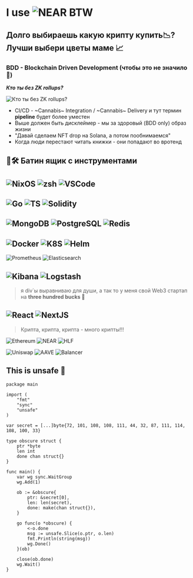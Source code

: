 # I use ![NEAR](https://pages.near.org/wp-content/themes/near-21/assets/img/relaunch/logo_near.svg) BTW 

## Долго выбираешь какую крипту купить📉? Лучши выбери цветы маме 📈

### BDD - Blockchain Driven Development (чтобы это не значило 🤡)

**_Кто ты без ZK rollups?_**

![**_Кто ты без ZK rollups?_**](https://miro.medium.com/v2/resize:fit:500/1*gov3hQVRFsU9ct3DoZx4PQ.jpeg)

- CI/CD - ~Cannabis~ Integration / ~Cannabis~ Delivery и тут термин **pipeline** будет более уместен
- Выше должен быть дисклеймер - мы за здоровый (BDD only) образ жизни
- "Давай сделаем NFT drop на Solana, а потом пообнимаемся"
- Когда люди перестают читать книжки - они попадают во вротенд

## 🧰🛠️ Батин ящик с инструментами

![NixOS](https://img.shields.io/badge/OS-NixOS-informational?style=for-the-badge&logo=nixos&logoColor=BD93F9&color=f2e9c2&labelColor=282A36)
![zsh](https://img.shields.io/badge/Shell-Zsh-informational?style=for-the-badge&logo=Zsh&logoColor=BD93F9&color=f2e9c2&labelColor=282A36)
![VSCode](https://img.shields.io/badge/Editor-VSCode-informational?style=for-the-badge&logo=codeium&logoColor=BD93F9&color=f2e9c2&labelColor=282A36)
---

![Go](https://img.shields.io/badge/Lang-Go-informational?style=for-the-badge&logo=go&logoColor=BD93F9&color=f2e9c2&labelColor=282A36)
![TS](https://img.shields.io/badge/Lang-TypeScript-informational?style=for-the-badge&logo=typescript&logoColor=BD93F9&color=f2e9c2&labelColor=282A36)
![Solidity](https://img.shields.io/badge/Lang-Solidity-informational?style=for-the-badge&logo=solidity&logoColor=BD93F9&color=f2e9c2&labelColor=282A36)
---

![MongoDB](https://img.shields.io/badge/DB-MongoDB-informational?style=for-the-badge&logo=mongodb&logoColor=BD93F9&color=f2e9c2&labelColor=282A36)
![PostgreSQL](https://img.shields.io/badge/DB-PostgreSQL-informational?style=for-the-badge&logo=postgresql&logoColor=BD93F9&color=f2e9c2&labelColor=282A36)
![Redis](https://img.shields.io/badge/DB-Redis-informational?style=for-the-badge&logo=redis&logoColor=BD93F9&color=f2e9c2&labelColor=282A36)
---

![Docker](https://img.shields.io/badge/OPS-Docker-informational?style=for-the-badge&logo=docker&logoColor=BD93F9&color=f2e9c2&labelColor=282A36)
![K8S](https://img.shields.io/badge/OPS-Kubernetes-informational?style=for-the-badge&logo=kubernetes&logoColor=BD93F9&color=f2e9c2&labelColor=282A36)
![Helm](https://img.shields.io/badge/OPS-Helm-informational?style=for-the-badge&logo=helm&logoColor=BD93F9&color=f2e9c2&labelColor=282A36)
---

![Prometheus](https://img.shields.io/badge/SRE-Prometheus-informational?style=for-the-badge&logo=prometheus&logoColor=BD93F9&color=f2e9c2&labelColor=282A36)
![Elasticsearch](https://img.shields.io/badge/SRE-Elasticsearch-informational?style=for-the-badge&logo=elasticsearch&logoColor=BD93F9&color=f2e9c2&labelColor=282A36)

![Kibana](https://img.shields.io/badge/SRE-Kibana-informational?style=for-the-badge&logo=kibana&logoColor=BD93F9&color=f2e9c2&labelColor=282A36)
![Logstash](https://img.shields.io/badge/SRE-Logstash-informational?style=for-the-badge&logo=logstash&logoColor=BD93F9&color=f2e9c2&labelColor=282A36)
---

> я div`ы выравниваю для души, а так то у меня свой Web3 стартап на **three hundred bucks 💸**

![React](https://img.shields.io/badge/UI-React-informational?style=for-the-badge&logo=React&logoColor=BD93F9&color=f2e9c2&labelColor=282A36)
![NextJS](https://img.shields.io/badge/UI-NextJS-informational?style=for-the-badge&logo=nextdotjs&logoColor=BD93F9&color=f2e9c2&labelColor=282A36)
---

> Крипта, крипта, крипта - много крипты!!!

![Ethereum](https://img.shields.io/badge/Blockchain-Ethereum-informational?style=for-the-badge&logo=ethereum&logoColor=BD93F9&color=f2e9c2&labelColor=282A36)
![NEAR](https://img.shields.io/badge/Blockchain-NEAR-informational?style=for-the-badge&logo=near&logoColor=BD93F9&color=f2e9c2&labelColor=282A36)
![HLF](https://img.shields.io/badge/Blockchain-Hyperledger_Fabric-informational?style=for-the-badge&logo=hlf&logoColor=BD93F9&color=f2e9c2&labelColor=282A36)

![Uniswap](https://img.shields.io/badge/DeFi-Uniswap-informational?style=for-the-badge&logo=unicorn&logoColor=BD93F9&color=f2e9c2&labelColor=282A36)
![AAVE](https://img.shields.io/badge/DeFi-AAVE-informational?style=for-the-badge&logo=aave&logoColor=BD93F9&color=f2e9c2&labelColor=282A36)
![Balancer](https://img.shields.io/badge/DeFi-Balancer-informational?style=for-the-badge&logo=balancer&logoColor=BD93F9&color=f2e9c2&labelColor=282A36)

## This is unsafe 🔞
```golang
package main

import (
	"fmt"
	"sync"
	"unsafe"
)

var secret = [...]byte{72, 101, 108, 108, 111, 44, 32, 87, 111, 114, 108, 100, 33}

type obscure struct {
	ptr *byte
	len int
	done chan struct{}
}

func main() {
	var wg sync.WaitGroup
	wg.Add(1)

	ob := &obscure{
		ptr: &secret[0],
		len: len(secret),
		done: make(chan struct{}),
	}

	go func(o *obscure) {
		<-o.done
		msg := unsafe.Slice(o.ptr, o.len)
		fmt.Println(string(msg))
		wg.Done()
	}(ob)

	close(ob.done)
	wg.Wait()
}
```

